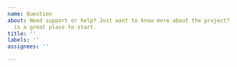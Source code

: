 ```yaml
---
name: Question
about: Need support or help? Just want to know more about the project? Asking a question
  is a great place to start.
title: ''
labels: ''
assignees: ''

---
```


<!-- Before we go further, have you checked to see if your question might be answered in one of these documents:

* Readme
* Contributing guide
* Documentation
* Open or closed issues

No? Alright, what's on your mind? We'll be happy to help -->
